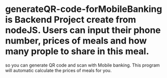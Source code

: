 # generateQR-code-forMobileBanking is Backend Project create from nodeJS. Users can input their phone number, prices of meals and how many prople to share in this meal. 
so you can generate QR code and scan with Mobile banking. This program will automatic calculate the prices of meals for you.
